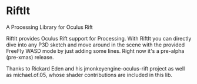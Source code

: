 RiftIt
======

A Processing Library for Oculus Rift


RiftIt provides Oculus Rift support for Processing. 
With RiftIt you can directly dive into any P3D sketch and move around in the scene with the provided FreeFly WASD mode
by just adding some lines. Right now it's a pre-alpha (pre-xmas) release.

Thanks to Rickard Eden and his jmonkeyengine-oculus-rift project as well as michael.of.05, 
whose shader contributions are included in this lib.
                        
